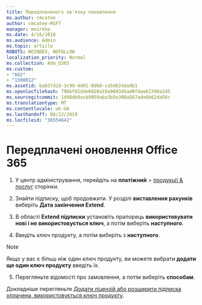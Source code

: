```yaml
---
title: Передплаченого зв'язку поновлення
ms.author: cmcatee
author: cmcatee-MSFT
manager: mnirkhe
ms.date: 4/16/2018
ms.audience: Admin
ms.topic: article
ROBOTS: NOINDEX, NOFOLLOW
localization_priority: Normal
ms.collection: Adm_O365
ms.custom:
- "662"
- "1500012"
ms.assetid: ba037d2d-3c99-4d01-8d60-ca5d624da9b1
ms.openlocfilehash: 79bbf01dde6020a18a9693d5ad0f4ae62390a245
ms.sourcegitcommit: 1d98db8acb9959aba3b5e308a567ade6b62da56c
ms.translationtype: MT
ms.contentlocale: uk-UA
ms.lasthandoff: 08/22/2019
ms.locfileid: "36554642"
---
```

# <a name="prepaid-office-365-renewal"></a>Передплачені оновлення Office 365

1. У центр адміністрування, перейдіть на **платіжний** \> [продукції & послуг](https://go.microsoft.com/fwlink/p/?linkid=842054) сторінки.

2. Знайти підписку, щоб продовжити. У розділі **виставлення рахунків** виберіть **Дата закінчення Extend**.

3. В області **Extend підписки** установіть прапорець **використовувати нові і не використовується ключ**, а потім виберіть **наступного**.

4. Введіть ключ продукту, а потім виберіть з **наступного**.

> [!NOTE]
> Якщо у вас є більш ніж один ключ продукту, ви можете вибрати **додати ще один ключ продукту** введіть їх.

5. Перегляньте відомості про замовлення, а потім виберіть **способам**.

Докладніше перегляньте [Додати ліцензій або розширити підписка оплачена, використовується ключ продукту](https://docs.microsoft.com/office365/admin/misc/add-licenses-using-product-key).